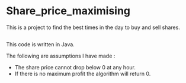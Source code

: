 # Share_price_maximising
This is a project to find the best times in the day to buy and sell shares.

##
This code is written in Java.

The following are assumptions I have made :
* The share price cannot drop below 0 at any hour.
* If there is no maximum profit the algorithm will return 0.
